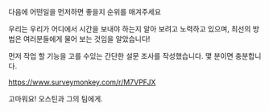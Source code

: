 다음에 어떤일을 먼저하면 좋을지 순위를 매겨주세요

우리는 우리가 어디에서 시간을 보내야 하는지 알아 보려고 노력하고 있으며, 최선의 방법은 여러분들에게 물어 보는 것임을 알았습니다!

먼저 작업 할 기능을 고를 수있는 간단한 설문 조사를 작성했습니다. 몇 분이면 충분합니다.

https://www.surveymonkey.com/r/M7VPFJX

고마워요! 오스틴과 그의 팀에게.